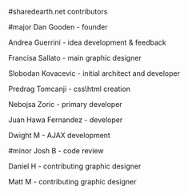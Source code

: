 #sharedearth.net contributors

#major
Dan Gooden 		- founder

Andrea Guerrini		- idea development & feedback

Francisa Sallato 	- main graphic designer

Slobodan Kovacevic 	- initial architect and developer

Predrag Tomcanji	- css\html creation

Nebojsa Zoric		- primary developer

Juan Hawa Fernandez - developer

Dwight M		- AJAX development


#minor
Josh B			- code review

Daniel H		- contributing graphic designer

Matt M			- contributing graphic designer